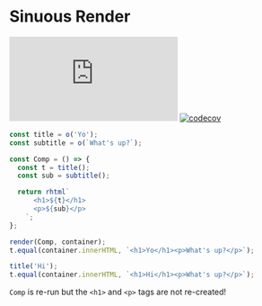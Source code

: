 # Sinuous Render

![Badge size](https://img.badgesize.io/https://unpkg.com/sinuous/dist/render.min.js?compression=gzip&label=gzip&style=flat-square)
[![codecov](https://img.shields.io/codecov/c/github/luwes/sinuous/render.svg?style=flat-square)](https://codecov.io/gh/luwes/sinuous)

```js
const title = o('Yo');
const subtitle = o(`What's up?`);

const Comp = () => {
  const t = title();
  const sub = subtitle();

  return rhtml`
      <h1>${t}</h1>
      <p>${sub}</p>
    `;
};

render(Comp, container);
t.equal(container.innerHTML, `<h1>Yo</h1><p>What's up?</p>`);

title('Hi');
t.equal(container.innerHTML, `<h1>Hi</h1><p>What's up?</p>`);
```

`Comp` is re-run but the `<h1>` and `<p>` tags are not re-created!
